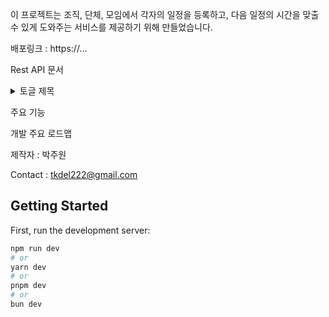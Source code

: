 이 프로젝트는 조직, 단체, 모임에서 각자의 일정을 등록하고, 다음 일정의 시간을 맞출 수 있게 도와주는 서비스를 제공하기 위해 만들었습니다.

배포링크 : https://...

Rest API 문서 

<details>
<summary>
  토글 제목
</summary>
   토글 안 내용
</details>


주요 기능 

개발 주요 로드맵

제작자 : 박주원

Contact : tkdel222@gmail.com
## Getting Started

First, run the development server:

```bash
npm run dev
# or
yarn dev
# or
pnpm dev
# or
bun dev
```
